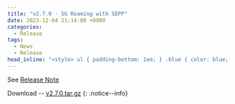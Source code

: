```yaml
---
title: "v2.7.0 - 5G Roaming with SEPP"
date: 2023-12-04 21:14:00 +0900
categories:
  - Release
tags:
  - News
  - Release
head_inline: "<style> ul { padding-bottom: 1em; } .blue { color: blue; }</style>"
---
```


See [Release Note](https://github.com/open5gs/open5gs/releases/tag/v2.7.0)

Download -- [v2.7.0.tar.gz](https://github.com/open5gs/open5gs/archive/v2.7.0.tar.gz)
{: .notice--info}
